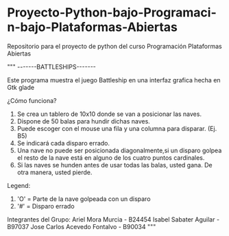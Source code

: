 # Proyecto-Python-bajo-Programaci-n-bajo-Plataformas-Abiertas
Repositorio para el proyecto de python del curso Programación Plataformas Abiertas

"""
-------BATTLESHIPS-------

  Este programa muestra el juego Battleship en una interfaz grafica hecha en
  Gtk glade

  ¿Cómo funciona?
 1. Se crea un tablero de 10x10 donde se van a posicionar las naves.
 2. Dispone de 50 balas para hundir dichas naves.
 3. Puede escoger con el mouse una fila y una columna para disparar. (Ej. B5)
 4. Se indicará cada disparo errado.
 5. Una nave no puede ser posicionada diagonalmente,si un disparo golpea
 el resto de la nave está en alguno de los cuatro puntos cardinales.
 6. Si las naves se hunden antes de usar todas las balas, usted gana.
 De otra manera, usted pierde.

 Legend:
 1. 'O' = Parte de la nave golpeada con un disparo
 2. '#' = Disparo errado

 Integrantes del Grupo:
 Ariel Mora Murcia - B24454
 Isabel Sabater Aguilar -  B97037
 Jose Carlos Acevedo Fontalvo - B90034
"""
